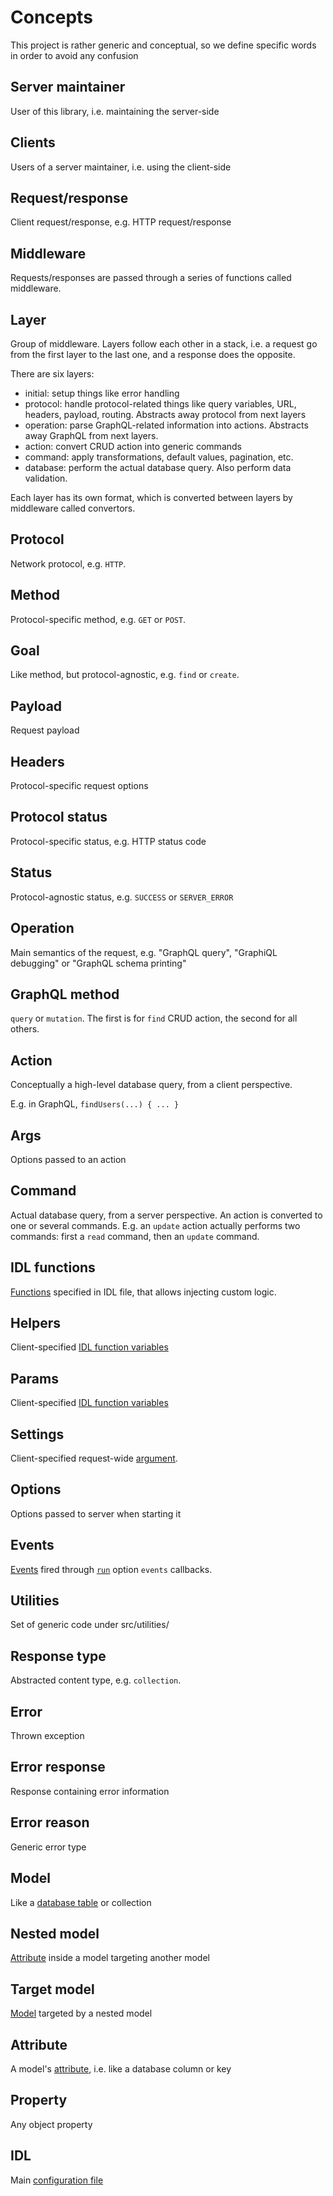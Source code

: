 # Concepts

This project is rather generic and conceptual, so we define specific words
in order to avoid any confusion

## Server maintainer

User of this library, i.e. maintaining the server-side

## Clients

Users of a server maintainer, i.e. using the client-side

## Request/response

Client request/response, e.g. HTTP request/response

## Middleware

Requests/responses are passed through a series of functions called middleware.

## Layer

Group of middleware. Layers follow each other in a stack, i.e. a request go
from the first layer to the last one, and a response does the opposite.

There are six layers:
  - initial: setup things like error handling
  - protocol: handle protocol-related things like query variables, URL, headers,
    payload, routing. Abstracts away protocol from next layers
  - operation: parse GraphQL-related information into actions.
    Abstracts away GraphQL from next layers.
  - action: convert CRUD action into generic commands
  - command: apply transformations, default values, pagination, etc.
  - database: perform the actual database query. Also perform data validation.

Each layer has its own format, which is converted between layers by middleware
called convertors.

## Protocol

Network protocol, e.g. `HTTP`.

## Method

Protocol-specific method, e.g. `GET` or `POST`.

## Goal

Like method, but protocol-agnostic, e.g. `find` or `create`.

## Payload

Request payload

## Headers

Protocol-specific request options

## Protocol status

Protocol-specific status, e.g. HTTP status code

## Status

Protocol-agnostic status, e.g. `SUCCESS` or `SERVER_ERROR`

## Operation

Main semantics of the request, e.g. "GraphQL query", "GraphiQL debugging" or
"GraphQL schema printing"

## GraphQL method

`query` or `mutation`. The first is for `find` CRUD action, the second for all
others.

## Action

Conceptually a high-level database query, from a client perspective.

E.g. in GraphQL, `findUsers(...) { ... }`

## Args

Options passed to an action

## Command

Actual database query, from a server perspective. An action is converted to
one or several commands. E.g. an `update` action actually performs two
commands: first a `read` command, then an `update` command.

## IDL functions

[Functions](functions.md) specified in IDL file, that allows injecting
custom logic.

## Helpers

Client-specified [IDL function variables](functions.md#idl-function-variables)

## Params

Client-specified [IDL function variables](functions.md#idl-function-variables)

## Settings

Client-specified request-wide [argument](settings.md).

## Options

Options passed to server when starting it

## Events

[Events](events.md) fired through [`run`](run.md) option `events` callbacks.

## Utilities

Set of generic code under src/utilities/

## Response type

Abstracted content type, e.g. `collection`.

## Error

Thrown exception

## Error response

Response containing error information

## Error reason

Generic error type

## Model

Like a [database table](models.md) or collection

## Nested model

[Attribute](models.md#nested-models) inside a model targeting another model

## Target model

[Model](models.md#nested-models) targeted by a nested model

## Attribute

A model's [attribute](models.md#attributes.md),
i.e. like a database column or key

## Property

Any object property

## IDL

Main [configuration file](idl.md)
